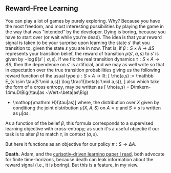 
<!-- # THOUGHTS -->
## Reward-Free Learning

You can play a lot of games by purely exploring. Why? Because you have the most freedom, and most interesting possibilities by playing the game in the way that was "intended" by the developer. Dying is boring, because you have to start over (or wait while you're dead). The idea is that your reward signal is taken to be your surprise upon learning the state $s'$ that you transition to, given the state $s$ you are in now. That is, if $\beta : S \times A \to \Delta S$ represents your transition belief, the reward of transition $\rho(s',a,s)$ to $s'$ is given by $- \log {\beta(s'\mid a,s)}$. If we fix the real transition dynamics $\tau: S\times A \to \Delta S$, then the dependence on $s'$ is artificial, and we may as well write
so that in expectation over the true transition probabilities giving us the following reward function of the usual type $\rho : S \times A \to \mathbb R$:
\[
  \rho(a,s) := \mathbb E_{s'\sim \tau(S'\mid a,s)} \log \frac1{\beta(s'\mid a,s)},
\]
also which take the form of a cross entropy, may be written as
\[ \rho(a,s) = D\mkern-14muD\Big(\tau|as ~\Vert~\beta|as\Big)
  + \mathop{\mathrm H}(\tau|as)\]
where, the distribution over $X$ given by conditiong the joint  distribution $\mu(X,A,S)$ on $A = a$ and $S = s$ is written as $\mu|as$.

As a function of the belief $\beta$, this formula corresponds to a supervised learning objective with cross-entropy; as such it's a useful objectie if our task is to alter $\beta$ to match $\tau$, in context $(a,s)$.

But here it functions as an objective for our policy $\pi : S \to \Delta A$.


**Death.** Adam, and the [curisotiy-driven learning paper I read][1], both advocate for finite time-horizons, because death can leak information about the reward signal (i.e., it is boring). But this is a feature, in my view.



[1]: https://pathak22.github.io/large-scale-curiosity/resources/largeScaleCuriosity2018.pdf "Curisotiy-Driven Learning"

[oa-notes]: https://docs.google.com/document/d/1PCVUM4O0pdiDnrnGyI6iZvd_BWElc8X0_biCDqtSXu4
